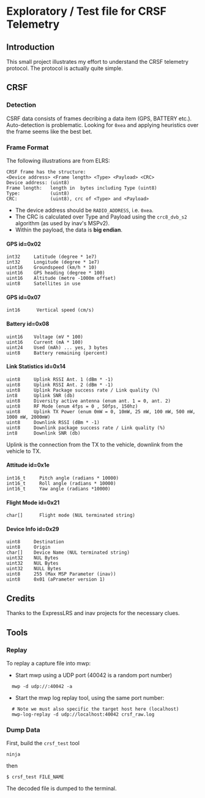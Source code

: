 # Exploratory / Test file for CRSF Telemetry

## Introduction

This small project illustrates my effort to understand the CRSF telemetry protocol.
The protocol is actually quite simple.

## CRSF

### Detection

CSRF data consists of frames decribing a data item (GPS, BATTERY etc.). Auto-detection is problematic. Looking for `0xea` and applying heuristics over the frame seems like the best bet.

### Frame Format

The following illustrations are from ELRS:

```
CRSF frame has the structure:
<Device address> <Frame length> <Type> <Payload> <CRC>
Device address: (uint8)
Frame length:   length in  bytes including Type (uint8)
Type:           (uint8)
CRC:            (uint8), crc of <Type> and <Payload>
```

* The device address should be `RADIO_ADDRESS`, i.e. `0xea`.
* The CRC is calculated over Type and Payload using the `crc8_dvb_s2` algorithm (as used by inav's MSPv2).
* Within the payload, the data is **big endian**.

#### GPS id=0x02

```
int32     Latitude (degree * 1e7)
int32     Longitude (degree * 1e7)
uint16    Groundspeed (km/h * 10)
uint16    GPS heading (degree * 100)
uint16    Altitude (metre -1000m offset)
uint8     Satellites in use
```

#### GPS id=0x07

```
int16      Vertical speed (cm/s)
```
#### Battery id=0x08

```
uint16    Voltage (mV * 100)
uint16    Current (mA * 100)
uint24    Used (mAh) ... yes, 3 bytes
uint8     Battery remaining (percent)
```

#### Link Statistics id=0x14

```
uint8     Uplink RSSI Ant. 1 (dBm * -1)
uint8     Uplink RSSI Ant. 2 (dBm * -1)
uint8     Uplink Package success rate / Link quality (%)
int8      Uplink SNR (db)
uint8     Diversity active antenna (enum ant. 1 = 0, ant. 2)
uint8     RF Mode (enum 4fps = 0 , 50fps, 150hz)
uint8     Uplink TX Power (enum 0mW = 0, 10mW, 25 mW, 100 mW, 500 mW, 1000 mW, 2000mW)
uint8     Downlink RSSI (dBm * -1)
uint8     Downlink package success rate / Link quality (%)
int8      Downlink SNR (db)
```

Uplink is the connection from the TX to the vehicle, downlink from the vehicle to TX.

#### Attitude id=0x1e

```
int16_t     Pitch angle (radians * 10000)
int16_t     Roll angle (radians * 10000)
int16_t     Yaw angle (radians *10000)
```

#### Flight Mode id=0x21

```
char[]      Flight mode (NUL terminated string)
```

#### Device Info id=0x29

```
uint8     Destination
uint8     Origin
char[]    Device Name (NUL terminated string)
uint32    NUL Bytes
uint32    NUL Bytes
uint32    NULL Bytes
uint8     255 (Max MSP Parameter (inav))
uint8     0x01 (aPrameter version 1)
```

## Credits

Thanks to the ExpressLRS and inav projects for the necessary clues.

## Tools

### Replay

To replay a capture file into mwp:

* Start mwp using a UDP port (40042 is a random port number)
```
  mwp -d udp://:40042 -a
```
* Start the mwp log replay tool, using the same port number:
```
  # Note we must also specific the target host here (localhost)
  mwp-log-replay -d udp://localhost:40042 crsf_raw.log
```

### Dump Data

First, build the `crsf_test` tool
```
ninja
```
then

```
$ crsf_test FILE_NAME
```
The decoded file is dumped to the terminal.
